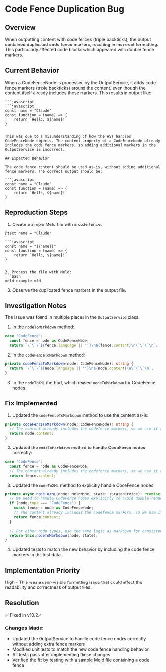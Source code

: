 # Code Fence Duplication Bug

## Overview

When outputting content with code fences (triple backticks), the output contained duplicated code fence markers, resulting in incorrect formatting. This particularly affected code blocks which appeared with double fence markers.

## Current Behavior

When a CodeFenceNode is processed by the OutputService, it adds code fence markers (triple backticks) around the content, even though the content itself already includes these markers. This results in output like:

```
```javascript
```javascript
const name = "Claude"
const function = (name) => {
    return `Hello, ${name}!`
}
```
```

This was due to a misunderstanding of how the AST handles CodeFenceNode objects. The content property of a CodeFenceNode already includes the code fence markers, so adding additional markers in the OutputService is incorrect.

## Expected Behavior

The code fence content should be used as-is, without adding additional fence markers. The correct output should be:

```javascript
const name = "Claude"
const function = (name) => {
    return `Hello, ${name}!`
}
```

## Reproduction Steps

1. Create a simple Meld file with a code fence:
```
@text name = "Claude"

```javascript
const name = "{{name}}"
const function = (name) => {
    return `Hello, ${name}!`
}
```
```

2. Process the file with Meld:
```bash
meld example.mld
```

3. Observe the duplicated fence markers in the output file.

## Investigation Notes

The issue was found in multiple places in the `OutputService` class:

1. In the `nodeToMarkdown` method:
```typescript
case 'CodeFence':
  const fence = node as CodeFenceNode;
  return `\`\`\`${fence.language || ''}\n${fence.content}\n\`\`\`\n`;
```

2. In the `codeFenceToMarkdown` method:
```typescript
private codeFenceToMarkdown(node: CodeFenceNode): string {
  return `\`\`\`${node.language || ''}\n${node.content}\n\`\`\`\n`;
}
```

3. In the `nodeToXML` method, which reused `nodeToMarkdown` for CodeFence nodes.

## Fix Implemented

1. Updated the `codeFenceToMarkdown` method to use the content as-is:
```typescript
private codeFenceToMarkdown(node: CodeFenceNode): string {
  // The content already includes the codefence markers, so we use it as-is
  return node.content;
}
```

2. Updated the `nodeToMarkdown` method to handle CodeFence nodes correctly:
```typescript
case 'CodeFence':
  const fence = node as CodeFenceNode;
  // The content already includes the codefence markers, so we use it as-is
  return fence.content;
```

3. Updated the `nodeToXML` method to explicitly handle CodeFence nodes:
```typescript
private async nodeToXML(node: MeldNode, state: IStateService): Promise<string> {
  // We need to handle CodeFence nodes explicitly to avoid double-rendering the codefence markers
  if (node.type === 'CodeFence') {
    const fence = node as CodeFenceNode;
    // The content already includes the codefence markers, so we use it as-is
    return fence.content;
  }
  
  // For other node types, use the same logic as markdown for consistent behavior
  return this.nodeToMarkdown(node, state);
}
```

4. Updated tests to match the new behavior by including the code fence markers in the test data.

## Implementation Priority

High - This was a user-visible formatting issue that could affect the readability and correctness of output files.

## Resolution

✅ Fixed in v10.2.4

### Changes Made:
- Updated the OutputService to handle code fence nodes correctly without adding extra fence markers
- Modified unit tests to match the new code fence handling behavior
- All tests pass after implementing these changes
- Verified the fix by testing with a sample Meld file containing a code fence 